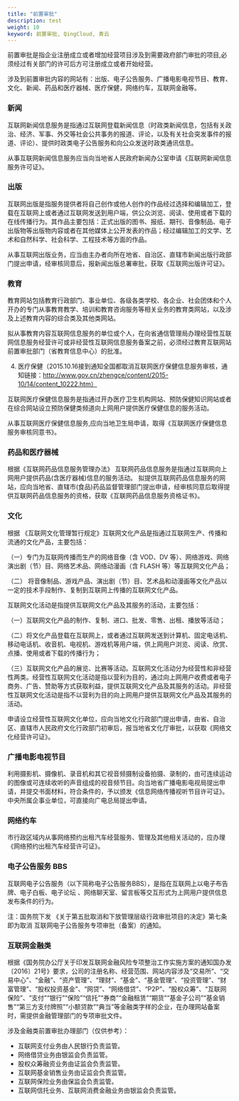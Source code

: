 ```yaml
---
title: "前置审批"
description: test
weight: 10
keyword: 前置审批, QingCloud, 青云
---
```


前置审批是指企业注册成立或者增加经营项目涉及到需要政府部门审批的项目,必须经过有关部门的许可后方可注册成立或者开始经营。

涉及到前置审批内容的网站有：出版、电子公告服务、广播电影电视节目、教育、文化、新闻、药品和医疗器械、医疗保健，网络约车，互联网金融等。

 

### 新闻

互联网新闻信息服务是指通过互联网登载新闻信息（时政类新闻信息，包括有关政治、经济、军事、外交等社会公共事务的报道、评论，以及有关社会突发事件的报道、评论）、提供时政类电子公告服务和向公众发送时政类通讯信息。

从事互联网新闻信息服务应当向当地省人民政府新闻办公室申请《互联网新闻信息服务许可证》。

### 出版

互联网出版是指服务提供者将自己创作或他人创作的作品经过选择和编辑加工，登载在互联网上或者通过互联网发送到用户端，供公众浏览、阅读、使用或者下载的在线传播行为。其作品主要包括：正式出版的图书、报纸、期刊、音像制品、电子出版物等出版物内容或者在其他媒体上公开发表的作品；经过编辑加工的文学、艺术和自然科学、社会科学、工程技术等方面的作品。

从事互联网出版业务，应当由主办者向所在地省、自治区、直辖市新闻出版行政部门提出申请，经审核同意后，报新闻出版总署审批，获取《互联网出版许可证》。

### 教育

教育网站包括教育行政部门、事业单位、各级各类学校、各企业、社会团体和个人开办的专门从事教育教学、培训和教育咨询服务等相关业务的教育类网站，以及涉及上述教育内容的综合类及其他类网站。

拟从事教育内容互联网信息服务的单位或个人，在向省通信管理局办理经营性互联网信息服务经营许可或非经营性互联网信息服务备案之前，必须经过教育互联网站前置审批部门（省教育信息中心）的批准。

4) 医疗保健（2015.10.16接到通知全国都取消互联网医疗保健信息服务审核，通知链接：http://www.gov.cn/zhengce/content/2015-10/14/content_10222.htm）

互联网医疗保健信息服务是指通过开办医疗卫生机构网站、预防保健知识网站或者在综合网站设立预防保健类频道向上网用户提供医疗保健信息的服务活动。

从事互联网医疗保健信息服务,应向当地卫生局申请，取得《互联网医疗保健信息服务审核同意书》。

### 药品和医疗器械

根据《互联网药品信息服务管理办法》 互联网药品信息服务是指通过互联网向上网用户提供药品(含医疗器械)信息的服务活动。 拟提供互联网药品信息服务的网站，应向当地省、直辖市(食品)药品监督管理部门提出申请，经审核同意后取得提供互联网药品信息服务的资格，获取《互联网药品信息服务资格证书》。

### 文化

根据 《互联网文化管理暂行规定》互联网文化产品是指通过互联网生产、传播和流通的文化产品，主要包括：

（一）专门为互联网传播而生产的网络音像（含 VOD、DV 等）、网络游戏、网络演出剧（节）目、网络艺术品、网络动漫画（含 FLASH 等）等互联网文化产品；

（二） 将音像制品、游戏产品、演出剧（节）目、艺术品和动漫画等文化产品以一定的技术手段制作、复制到互联网上传播的互联网文化产品。

互联网文化活动是指提供互联网文化产品及其服务的活动，主要包括：

（一）互联网文化产品的制作、复制、进口、批发、零售、出租、播放等活动；

（二）将文化产品登载在互联网上，或者通过互联网发送到计算机、固定电话机、移动电话机、收音机、电视机、游戏机等用户端，供上网用户浏览、阅读、欣赏、点播、使用或者下载的传播行为；

（三）互联网文化产品的展览、比赛等活动。互联网文化活动分为经营性和非经营性两类。经营性互联网文化活动是指以营利为目的，通过向上网用户收费或者电子商务、广告、赞助等方式获取利益，提供互联网文化产品及其服务的活动。非经营性互联网文化活动是指不以营利为目的向上网用户提供互联网文化产品及其服务的活动。

申请设立经营性互联网文化单位，应向当地文化行政部门提出申请，由省、自治区、直辖市人民政府文化行政部门初审后，报当地省文化厅审批，以获取《网络文化经营许可证》。

### 广播电影电视节目

利用摄影机、摄像机、录音机和其它视音频摄制设备拍摄、录制的，由可连续运动的图像或可连续收听的声音组成的视音频节目。向当地省广播电影电视局提出申请，并提交书面材料，符合条件的，予以颁发《信息网络传播视听节目许可证》。中央所属企事业单位，可直接向广电总局提出申请。

### 网络约车

市行政区域内从事网络预约出租汽车经营服务、管理及其他相关活动的，应办理 《网络预约出租汽车经营许可证》。

### 电子公告服务 BBS

互联网电子公告服务（以下简称电子公告服务BBS），是指在互联网上以电子布告牌、电子白板、电子论坛 、网络聊天室、留言板等交互形式为上网用户提供信息发布条件的行为。 

注：国务院下发 《关于第五批取消和下放管理层级行政审批项目的决定》第七条即为取消 互联网电子公告服务专项审批（备案）的通知。

### 互联网金融类

根据《国务院办公厅关于印发互联网金融风险专项整治工作实施方案的通知国办发〔2016〕21号》要求，公司的注册名称、经营范围、网站内容涉及“交易所”、“交易中心”、“金融”、“资产管理”、“理财”、“基金”、“基金管理”、“投资管理”、“财富管理”、“股权投资基金”、“网贷”、“网络借贷”、“P2P”、“股权众筹”、“互联网保险”、“支付”“银行”“保险”“信托”“券商”“金融租赁”“期货”“基金子公司”“基金销售”“第三方支付牌照”“小额贷款”“典当”等金融类字样的企业，在办理网站备案时，需提供金融管理部门的专项审批文件。

涉及金融类前置审批办理部门（仅供参考）：

- 互联网支付业务由人民银行负责监管。
- 网络借贷业务由银监会负责监管。
- 股权众筹融资业务由证监会负责监管。
- 互联网基金销售业务由证监会负责监管。
- 互联网保险业务由保监会负责监管。
- 互联网信托业务、互联网消费金融业务由银监会负责监管。
